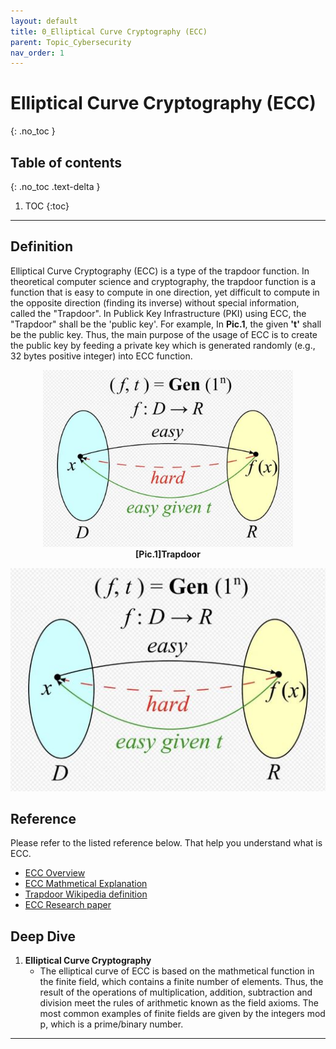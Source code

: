 ```yaml
---
layout: default
title: 0_Elliptical Curve Cryptography (ECC)
parent: Topic_Cybersecurity
nav_order: 1
---
```


# Elliptical Curve Cryptography (ECC)
{: .no_toc }

## Table of contents
{: .no_toc .text-delta }

1. TOC
{:toc}

---

## Definition

Elliptical Curve Cryptography (ECC) is a type of the trapdoor function. In theoretical computer science and cryptography, the trapdoor function is a function that is easy to compute in one direction, yet difficult to compute in the opposite direction (finding its inverse) without special information, called the "Trapdoor". In Publick Key Infrastructure (PKI) using ECC, the "Trapdoor" shall be the 'public key'. For example, In <b>Pic.1</b>, the given <b>'t'</b> shall be the public key. Thus, the main purpose of the usage of ECC is to create the public key by feeding a private key which is generated randomly (e.g., 32 bytes positive integer) into ECC function.

<figure align="center">
    <img src="/asset/images/Trapdoor_pic.jpg"  width="400"/>
    <br><b>[Pic.1]Trapdoor</b>
</figure>

![Trapdoor](/asset/images/Trapdoor_pic.jpg "Trapdoor")

## Reference
Please refer to the listed reference below. That help you understand what is ECC.
- [ECC Overview]
- [ECC Mathmetical Explanation]
- [Trapdoor Wikipedia definition]
- [ECC Research paper]

## Deep Dive
1. <b>Elliptical Curve Cryptography</b>
    * The elliptical curve of ECC is based on the mathmetical function in the finite field, which contains a finite number of elements. Thus, the result of the operations of multiplication, addition, subtraction and division meet the rules of arithmetic known as the field axioms. The most common examples of finite fields are given by the integers mod p, which is a prime/binary number.

---
[ECC Overview]:https://www.youtube.com/watch?v=dCvB-mhkT0w
[ECC Mathmetical Explanation]:https://andrea.corbellini.name/2015/05/17/elliptic-curve-cryptography-a-gentle-introduction/
[Trapdoor Wikipedia definition]:https://en.wikipedia.org/wiki/Trapdoor_function
[ECC Research paper]:https://www.secg.org/sec1-v2.pdf


